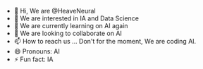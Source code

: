 - 👋 Hi, We are @HeaveNeural
- 👀 We are interested in IA and Data Science
- 🌱 We are currently learning on AI again
- 💞️ We are looking to collaborate on AI
- 📫 How to reach us ... Don't for the moment, We are coding AI.
- 😄 Pronouns: AI
- ⚡ Fun fact: IA
